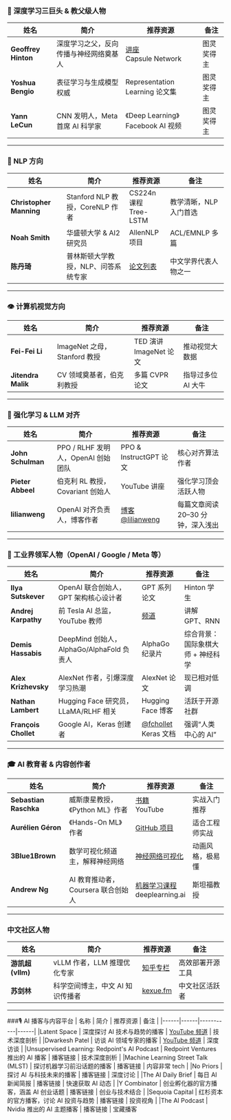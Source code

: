 ### 🧠 深度学习三巨头 & 教父级人物

| 姓名 | 简介 | 推荐资源 | 备注 |
|------|------|-----------|------|
| **Geoffrey Hinton** | 深度学习之父，反向传播与神经网络奠基人 | [讲座](https://www.youtube.com/@GeoffreyHinton)<br>Capsule Network | 图灵奖得主 |
| **Yoshua Bengio** | 表征学习与生成模型权威 | Representation Learning 论文集 | 图灵奖得主 |
| **Yann LeCun** | CNN 发明人，Meta 首席 AI 科学家 | 《Deep Learning》<br>Facebook AI 视频 | 图灵奖得主 |
---

### 💬 NLP 方向

| 姓名 | 简介 | 推荐资源 | 备注 |
|------|------|-----------|------|
| **Christopher Manning** | Stanford NLP 教授，CoreNLP 作者 | CS224n 课程<br>Tree-LSTM | 教学清晰，NLP 入门首选 |
| **Noah Smith** | 华盛顿大学 & AI2 研究员 | AllenNLP 项目 | ACL/EMNLP 多篇 |
| **陈丹琦** | 普林斯顿大学教授，NLP、问答系统专家 | [论文列表](https://www.cs.princeton.edu/~danqic/papers.html) | 中文学界代表人物之一 |

---

### 👁️ 计算机视觉方向

| 姓名 | 简介 | 推荐资源 | 备注 |
|------|------|-----------|------|
| **Fei-Fei Li** | ImageNet 之母，Stanford 教授 | TED 演讲<br>ImageNet 论文 | 推动视觉大数据 |
| **Jitendra Malik** | CV 领域奠基者，伯克利教授 | 多篇 CVPR 论文 | 指导过多位 AI 大牛 |

---

### 🤖 强化学习 & LLM 对齐

| 姓名 | 简介 | 推荐资源 | 备注 |
|------|------|-----------|------|
| **John Schulman** | PPO / RLHF 发明人，OpenAI 创始团队 | PPO & InstructGPT 论文 | 核心对齐算法作者 |
| **Pieter Abbeel** | 伯克利 RL 教授，Covariant 创始人 | YouTube 讲座 | 强化学习顶会活跃人物 |
| **lilianweng** | OpenAI 对齐负责人，博客作者 | [博客](https://lilianweng.github.io)<br>[@lilianweng](https://x.com/lilianweng) | 每篇文章阅读 20–30 分钟，深入浅出 |

---

### 🏢 工业界领军人物（OpenAI / Google / Meta 等）

| 姓名 | 简介 | 推荐资源 | 备注 |
|------|------|-----------|------|
| **Ilya Sutskever** | OpenAI 联合创始人，GPT 架构核心设计者 | GPT 系列论文 | Hinton 学生 |
| **Andrej Karpathy** | 前 Tesla AI 总监，YouTube 教师 | [频道](https://www.youtube.com/@AndrejKarpathy) | 讲解 GPT、RNN |
| **Demis Hassabis** | DeepMind 创始人，AlphaGo/AlphaFold 负责人 | AlphaGo 纪录片 | 综合背景：国际象棋大师 + 神经科学 |
| **Alex Krizhevsky** | AlexNet 作者，引爆深度学习热潮 | AlexNet 论文 | 现已相对低调 |
| **Nathan Lambert** | Hugging Face 研究员，LLaMA/RLHF 相关 | Hugging Face 博客 | 活跃于开源社群 |
| **François Chollet** | Google AI，Keras 创建者 | [@fchollet](https://x.com/fchollet)<br>Keras 文档 | 强调“人类中心的 AI” |

---

### 🎓 AI 教育者 & 内容创作者

| 姓名 | 简介 | 推荐资源 | 备注 |
|------|------|-----------|------|
| **Sebastian Raschka** | 威斯康星教授，《Python ML》作者 | [书籍](https://sebastianraschka.com/books/)<br>YouTube | 实战入门推荐 |
| **Aurélien Géron** | 《Hands-On ML》作者 | [GitHub 项目](https://github.com/ageron/handson-ml3) | 适合工程师实战 |
| **3Blue1Brown** | 数学可视化频道主，解释神经网络 | [神经网络可视化](https://www.youtube.com/watch?v=aircAruvnKk) | 动画风格，极易懂 |
| **Andrew Ng** | AI 教育推动者，Coursera 联合创始人 | [机器学习课程](https://www.coursera.org/learn/machine-learning)<br>deeplearning.ai | 斯坦福教授 |

---

### 中文社区人物

| 姓名 | 简介 | 推荐资源 | 备注 |
|------|------|-----------|------|
| **游凯超 (vllm)** | vLLM 作者，LLM 推理优化专家 | [知乎专栏](https://zhuanlan.zhihu.com/p/634359491) | 高效部署开源工具 |
| **苏剑林** | 科学空间博主，中文 AI 知识传播者 | [kexue.fm](http://kexue.fm) | 中文社区活跃者 |

---
###🎙️ AI 播客与内容平台
| 名称 | 简介 | 推荐资源 | 备注 |
|------|------|-----------|------|
|Latent Space | 深度探讨 AI 技术与趋势的播客 | [YouTube 频道](https://www.youtube.com/@LatentSpacePod) | 技术深度剖析 |
|Dwarkesh Patel | 访谈 AI 领域专家的播客 | [YouTube 频道](https://www.youtube.com/@DwarkeshPatel	) | 深度访谈 |
|Unsupervised Learning: Redpoint's AI Podcast | Redpoint Ventures 推出的 AI 播客 | 播客链接 | 技术深度剖析 |
|Machine Learning Street Talk (MLST) | 探讨机器学习前沿话题的播客 | 播客链接 | 内容非常 tech |
|No Priors | 探讨 AI 与科技未来的播客 | 播客链接 | 深度讨论 |
|The AI Daily Brief | 每日 AI 新闻简报 | 播客链接 | 快速获取 AI 动态 |
|Y Combinator | 创业孵化器的官方播客，涵盖 AI 创业话题 | 播客链接 | 创业与技术结合 |
|Sequoia Capital | 红杉资本的官方播客，讨论 AI 投资与趋势 | 播客链接 | 投资视角 |
|The AI Podcast | Nvidia 推出的 AI 主题播客 | 播客链接 | 宝藏播客


